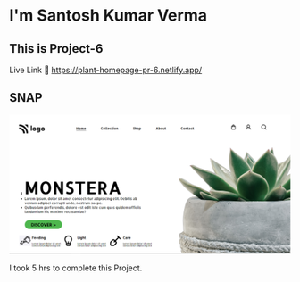 # I'm Santosh Kumar Verma

## This is Project-6

Live Link 🔗
https://plant-homepage-pr-6.netlify.app/

## SNAP

![SNAP](./Pr-6.png)

I took 5 hrs to complete this Project.